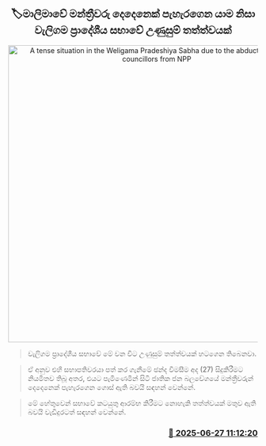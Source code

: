 <p align='center'><b><h2 align='center' title='A tense situation in the Weligama Pradeshiya Sabha due to the abduction of two councillors from NPP'>🏷මාලිමාවේ මන්ත්‍රීවරු දෙදෙනෙක් පැහැරගෙන යාම නිසා වැලිගම ප්‍රාදේශීය සභාවේ උණුසුම් තත්ත්වයක් </h2></b></p>
<p align='center'><img src='https://helakuru.sgp1.cdn.digitaloceanspaces.com/esana/images/lib/waligama-uio.jpg' width='600' alt='A tense situation in the Weligama Pradeshiya Sabha due to the abduction of two councillors from NPP'></p>

> වැලිගම ප්‍රාදේශීය සභාවේ මේ වන විට උණුසුම් තත්ත්වයක් හටගෙන තිබෙනවා.

> ඒ අනුව එහි සභාපතිවරයා පත් කර ගැනීමේ ඡන්ද විමසීම අද (27) සිදුකිරීමට නියමිතව තිබූ අතර, එයට පැමිණෙමින් සිටි ජාතික ජන බලවේගයේ මන්ත්‍රීවරුන් දෙදෙනෙක් පැහැර‍ගෙන ගොස් ඇති බවයි සඳහන් වෙන්නේ.

> මේ හේතුවෙන් සභාවේ කටයුතු ආරම්භ කිරීමට නොහැකි තත්ත්වයක් මතුව ඇති බවයි වැඩිදුරටත් සඳහන් වෙන්නේ.



<h3 align='right'><a href='https://www.helakuru.lk/esana/p/111400/'>📅 2025-06-27 11:12:20</a></h3>

